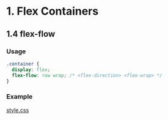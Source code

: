 # 1. Flex Containers

## 1.4 flex-flow
### Usage
```css
.container {
  display: flex;
  flex-flow: row wrap; /* <flex-direction> <flex-wrap> */
}
```

### Example 
[style.css](style.css)